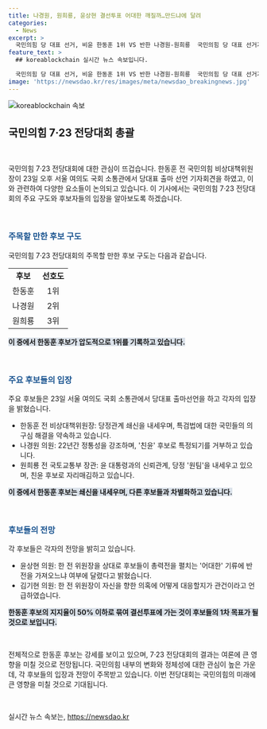 ```yaml
---
title: 나경원, 원희룡, 윤상현 결선투표 어대한 깨질까…만드냐에 달려
categories:
  - News
excerpt: >
  국민의힘 당 대표 선거, 비윤 한동훈 1위 VS 반한 나경원-원희룡  국민의힘 당 대표 선거가 4강 구도로 확정됐다. 비윤(윤석열) 한동훈 전 비상대책위원장의 압도적인 지지율을 상대로 반한(반한동훈) 나경원 의원과 원희룡 전 국토교통부 장관, 윤상현 의원이 찬반을 두고 경합할 전망이다. 후보들은 각자의 특징과 정책들을 내세우며 지지자들의 뜨거운 관심을 받고 있다. 한동훈은 당정관계 쇄신, 뺄셈의 정치 거부 등을 강조하며 차별화를 꾀하고 있다. 반면 나경원은 당의 정통성과 윤 대통령의 지지율 하락에 반대가 되는 등 다른 전략을 펼치고 있다. 전체적으로 윤 대통령과의 관계, 정통성, 대선 공천권 등 다양한 요소들이 후보들 간의 경쟁을 더욱 치열하게 만들고 있다. 
feature_text: >
  ## koreablockchain 실시간 뉴스 속보입니다.

  국민의힘 당 대표 선거, 비윤 한동훈 1위 VS 반한 나경원-원희룡  국민의힘 당 대표 선거가 4강 구도로 확정됐다. 비윤(윤석열) 한동훈 전 비상대책위원장의 압도적인 지지율을 상대로 반한(반한동훈) 나경원 의원과 원희룡 전 국토교통부 장관, 윤상현 의원이 찬반을 두고 경합할 전망이다. 후보들은 각자의 특징과 정책들을 내세우며 지지자들의 뜨거운 관심을 받고 있다. 한동훈은 당정관계 쇄신, 뺄셈의 정치 거부 등을 강조하며 차별화를 꾀하고 있다. 반면 나경원은 당의 정통성과 윤 대통령의 지지율 하락에 반대가 되는 등 다른 전략을 펼치고 있다. 전체적으로 윤 대통령과의 관계, 정통성, 대선 공천권 등 다양한 요소들이 후보들 간의 경쟁을 더욱 치열하게 만들고 있다. 
image: 'https://newsdao.kr/res/images/meta/newsdao_breakingnews.jpg'
---
```


<p><img src="https://newsdao.kr/res/images/meta/newsdao_breakingnews.jpg" alt="koreablockchain 속보" /></p>

<h2 data-ke-size="size26">국민의힘 7·23 전당대회 총괄</h2>

<p data-ke-size="size16">&nbsp;</p>

<p>국민의힘 7·23 전당대회에 대한 관심이 뜨겁습니다. 한동훈 전 국민의힘 비상대책위원장이 23일 오후 서울 여의도 국회 소통관에서 당대표 출마 선언 기자회견을 하였고, 이와 관련하여 다양한 요소들이 논의되고 있습니다. 이 기사에서는 국민의힘 7·23 전당대회의 주요 구도와 후보자들의 입장을 알아보도록 하겠습니다.</p>

<p data-ke-size="size16">&nbsp;</p>

<h3><b><span style="color: #1a5490;">주목할 만한 후보 구도</span></b></h3>

<p>국민의힘 7·23 전당대회의 주목할 만한 후보 구도는 다음과 같습니다.</p>

<table>
    <tbody>
        <tr>
            <td style="text-align: center; height: 17px;"><b>후보</b></td>
            <td style="text-align: center; height: 17px;"><b>선호도</b></td>
        </tr>
        <tr>
            <td style="text-align: center; height: 17px;">한동훈</td>
            <td style="text-align: center; height: 17px;">1위</td>
        </tr>
        <tr>
            <td style="text-align: center; height: 17px;">나경원</td>
            <td style="text-align: center; height: 17px;">2위</td>
        </tr>
        <tr>
            <td style="text-align: center; height: 17px;">원희룡</td>
            <td style="text-align: center; height: 17px;">3위</td>
        </tr>
    </tbody>
</table>

<p><b><span style="background-color: #21538527;">이 중에서 한동훈 후보가 압도적으로 1위를 기록하고 있습니다.</span></b></p>

<p data-ke-size="size16">&nbsp;</p>

<h3><b><span style="color: #1a5490;">주요 후보들의 입장</span></b></h3>

<p>주요 후보들은 23일 서울 여의도 국회 소통관에서 당대표 출마선언을 하고 각자의 입장을 밝혔습니다.</p>

<ul>
    <li>한동훈 전 비상대책위원장: 당정관계 쇄신을 내세우며, 특검법에 대한 국민들의 의구심 해결을 약속하고 있습니다.</li>
    <li>나경원 의원: 22년간 정통성을 강조하며, '친윤' 후보로 특정되기를 거부하고 있습니다.</li>
    <li>원희룡 전 국토교통부 장관: 윤 대통령과의 신뢰관계, 당정 '원팀'을 내세우고 있으며, 친윤 후보로 자리매김하고 있습니다.</li>
</ul>

<p><b><span style="background-color: #21538527;">이 중에서 한동훈 후보는 쇄신을 내세우며, 다른 후보들과 차별화하고 있습니다.</span></b></p>

<p data-ke-size="size16">&nbsp;</p>

<h3><b><span style="color: #1a5490;">후보들의 전망</span></b></h3>

<p>각 후보들은 각자의 전망을 밝히고 있습니다.</p>

<ul>
    <li>윤상현 의원: 한 전 위원장을 상대로 후보들이 총력전을 펼치는 '어대한' 기류에 반전을 가져오느냐 여부에 달렸다고 밝혔습니다.</li>
    <li>김기현 의원: 한 전 위원장이 자신을 향한 의혹에 어떻게 대응할지가 관건이라고 언급하였습니다.</li>
</ul>

<p><b><span style="background-color: #21538527;">한동훈 후보의 지지율이 50% 이하로 묶여 결선투표에 가는 것이 후보들의 1차 목표가 될 것으로 보입니다.</span></b></p>

<p data-ke-size="size16">&nbsp;</p>

<p>전체적으로 한동훈 후보는 강세를 보이고 있으며, 7·23 전당대회의 결과는 여론에 큰 영향을 미칠 것으로 전망됩니다. 국민의힘 내부의 변화와 정체성에 대한 관심이 높은 가운데, 각 후보들의 입장과 전망이 주목받고 있습니다. 이번 전당대회는 국민의힘의 미래에 큰 영향을 미칠 것으로 기대됩니다.</p>

<p data-ke-size="size16">&nbsp;</p>
실시간 뉴스 속보는, <a href="https://newsdao.kr" rel="dofollow">https://newsdao.kr</a>


